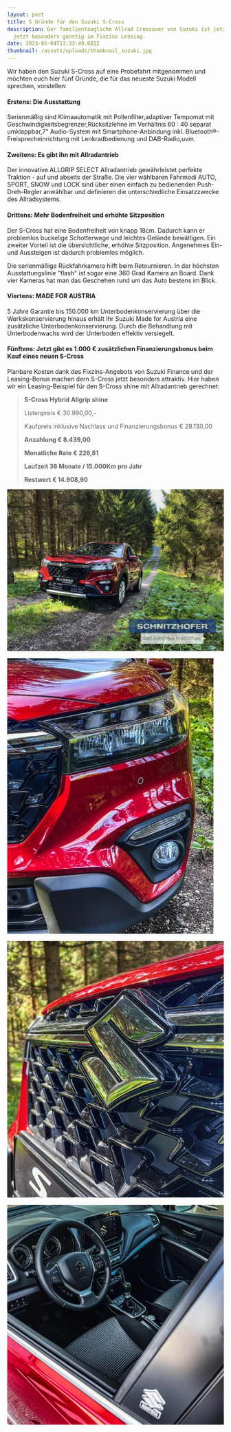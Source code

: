 ```yaml
---
layout: post
title: 5 Gründe für den Suzuki S-Cross
description: Der familientaugliche Allrad Crossover von Suzuki ist jetzt ist
  jetzt besonders günstig im Fixzins Leasing.
date: 2023-05-04T13:33:49.681Z
thumbnail: /assets/uploads/thumbnail_suzuki.jpg
---
```

Wir haben den Suzuki S-Cross auf eine Probefahrt mitgenommen und möchten euch hier fünf Gründe, die für das neueste Suzuki Modell sprechen, vorstellen:

#### **Erstens: Die Ausstattung**

Serienmäßig sind Klimaautomatik mit Pollenfilter,adaptiver Tempomat mit Geschwindigkeitsbegrenzer,Rücksitzlehne im Verhältnis 60 : 40 separat umklappbar,7" Audio-System mit Smartphone-Anbindung inkl. Bluetooth®-Freisprecheinrichtung mit Lenkradbedienung und DAB-Radio,uvm.

#### **Zweitens: Es gibt ihn mit Allradantrieb**

Der innovative ALLGRIP SELECT Allradantrieb gewährleistet perfekte Traktion - auf und abseits der Straße. Die vier wählbaren Fahrmodi AUTO, SPORT, SNOW und LOCK sind über einen einfach zu bedienenden Push-Dreh-Regler anwählbar und definieren die unterschiedliche Einsatzzwecke des Allradsystems.

#### **Drittens: Mehr Bodenfreiheit und erhöhte Sitzposition**

Der S-Cross hat eine Bodenfreiheit  von knapp 18cm. Dadurch kann er problemlos buckelige Schotterwege und leichtes Gelände bewältigen. Ein zweiter Vorteil ist die übersichtliche, erhöhte Sitzposition. Angenehmes Ein- und Aussteigen ist dadurch problemlos möglich. 

Die serienmäßige Rückfahrkamera hilft beim Retournieren. In der höchsten Ausstattungslinie "flash" ist sogar eine 360 Grad Kamera an Board. Dank vier Kameras hat man das Geschehen rund um das Auto bestens im Blick.

#### **Viertens: MADE FOR AUSTRIA**

5 Jahre Garantie bis 150.000 km Unterbodenkonservierung über die Werkskonservierung hinaus erhält Ihr Suzuki Made for Austria eine zusätzliche Unterbodenkonservierung. Durch die Behandlung mit Unterbodenwachs wird der Unterboden effektiv versiegelt.

#### **Fünftens: Jetzt gibt es 1.000 € zusätzlichen Finanzierungsbonus beim Kauf eines neuen S-Cross**

Planbare Kosten dank des Fixzins-Angebots von Suzuki Finance und der Leasing-Bonus machen dern S-Cross jetzt besonders attraktiv. Hier haben wir ein Leasing-Beispiel für den S-Cross shine mit Allradantrieb gerechnet:

> **S-Cross Hybrid Allgrip shine**
>
> Listenpreis € 30.990,00,-
>
> Kaufpreis inklusive Nachlass und Finanzierungsbonus € 28.130,00
>
> **Anzahlung € 8.439,00**
>
> **Monatliche Rate € 226,81**
>
> **Laufzeit 36 Monate / 15.000Km pro Jahr**
>
> **Restwert € 14.908,90**



![](/assets/uploads/4cca8ab3-1feb-40d0-947f-ab4a0c51f59a.jpg)

![](/assets/uploads/img_2597.jpg)

![](/assets/uploads/img_2592.jpg)

![](/assets/uploads/img_2616.jpg)